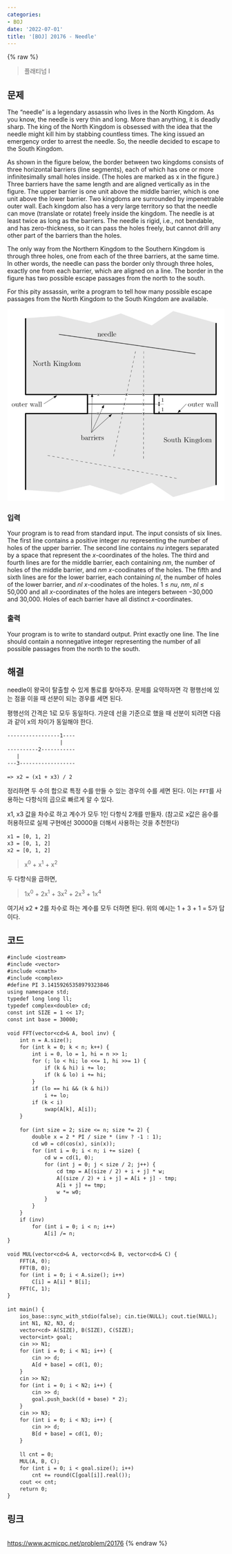 ```yaml
---
categories:
- BOJ
date: '2022-07-01'
title: '[BOJ] 20176 - Needle'
---
```


{% raw %}
> 플래티넘 I<br>

## 문제
The “needle” is a legendary assassin who lives in the North Kingdom. As you know, the needle is very thin and long. More than anything, it is deadly sharp. The king of the North Kingdom is obsessed with the idea that the needle might kill him by stabbing countless times. The king issued an emergency order to arrest the needle. So, the needle decided to escape to the South Kingdom.

As shown in the figure below, the border between two kingdoms consists of three horizontal barriers (line segments), each of which has one or more infinitesimally small holes inside. (The holes are marked as x in the figure.) Three barriers have the same length and are aligned vertically as in the figure. The upper barrier is one unit above the middle barrier, which is one unit above the lower barrier. Two kingdoms are surrounded by impenetrable outer wall. Each kingdom also has a very large territory so that the needle can move (translate or rotate) freely inside the kingdom. The needle is at least twice as long as the barriers. The needle is rigid, i.e., not bendable, and has zero-thickness, so it can pass the holes freely, but cannot drill any other part of the barriers than the holes.

The only way from the Northern Kingdom to the Southern Kingdom is through three holes, one from each of the three barriers, at the same time. In other words, the needle can pass the border only through three holes, exactly one from each barrier, which are aligned on a line. The border in the figure has two possible escape passages from the north to the south.

For this pity assassin, write a program to tell how many possible escape passages from the North Kingdom to the South Kingdom are available.

![](images/20176-needle.png)

### 입력
Your program is to read from standard input. The input consists of six lines. The first line contains a positive integer  _nu_  representing the number of holes of the upper barrier. The second line contains  _nu_  integers separated by a space that represent the  _x_-coordinates of the holes. The third and fourth lines are for the middle barrier, each containing  _nm_, the number of holes of the middle barrier, and  _nm_ _x_-coodinates of the holes. The fifth and sixth lines are for the lower barrier, each containing  _nl_, the number of holes of the lower barrier, and  _nl_  _x_-coodinates of the holes. 1 ≤  _nu_,  _nm_,  _nl_  ≤ 50,000 and all  _x_-coordinates of the holes are integers between −30,000 and 30,000. Holes of each barrier have all distinct  _x_-coordinates.

### 출력
Your program is to write to standard output. Print exactly one line. The line should contain a nonnegative integer representing the number of all possible passages from the north to the south.

## 해결
needle이 왕국이 탈출할 수 있게 통로를 찾아주자. 문제를 요약하자면 각 평행선에 있는 점을 이을 때 선분이 되는 경우를 세면 된다.

평행선의 간격은 1로 모두 동일하다. 가운데 선을 기준으로 했을 때 선분이 되려면 다음과 같이 x의 차이가 동일해야 한다.
```
-----------------1----
                 |
----------2-----------
   |
---3------------------

=> x2 = (x1 + x3) / 2
```
정리하면 두 수의 합으로 특정 수를 만들 수 있는 경우의 수를 세면 된다. 이는 `FFT`를 사용하는 다항식의 곱으로 빠르게 알 수 있다.

x1, x3 값을 차수로 하고 계수가 모두 1인 다항식 2개를 만들자. (참고로 x값은 음수를 허용하므로 실제 구현에선 30000을 더해서 사용하는 것을 추천한다)
```
x1 = [0, 1, 2]
x3 = [0, 1, 2]
x2 = [0, 1, 2]
```
> x<sup>0</sup> + x<sup>1</sup> + x<sup>2</sup><br>

두 다항식을 곱하면,
> 1x<sup>0</sup> + 2x<sup>1</sup> + 3x<sup>2</sup> + 2x<sup>3</sup> + 1x<sup>4</sup><br>

여기서 x2 * 2를 차수로 하는 계수를 모두 더하면 된다. 위의 예시는 1 + 3 + 1 = 5가 답이다.

## 코드
```
#include <iostream>
#include <vector>
#include <cmath>
#include <complex>
#define PI 3.14159265358979323846
using namespace std;
typedef long long ll;
typedef complex<double> cd;
const int SIZE = 1 << 17;
const int base = 30000;

void FFT(vector<cd>& A, bool inv) {
	int n = A.size();
	for (int k = 0; k < n; k++) {
		int i = 0, lo = 1, hi = n >> 1;
		for (; lo < hi; lo <<= 1, hi >>= 1) {
			if (k & hi) i += lo;
			if (k & lo) i += hi;
		}
		if (lo == hi && (k & hi))
			i += lo;
		if (k < i)
			swap(A[k], A[i]);
	}

	for (int size = 2; size <= n; size *= 2) {
		double x = 2 * PI / size * (inv ? -1 : 1);
		cd w0 = cd(cos(x), sin(x));
		for (int i = 0; i < n; i += size) {
			cd w = cd(1, 0);
			for (int j = 0; j < size / 2; j++) {
				cd tmp = A[(size / 2) + i + j] * w;
				A[(size / 2) + i + j] = A[i + j] - tmp;
				A[i + j] += tmp;
				w *= w0;
			}
		}
	}
	if (inv)
		for (int i = 0; i < n; i++)
			A[i] /= n;
}

void MUL(vector<cd>& A, vector<cd>& B, vector<cd>& C) {
	FFT(A, 0);
	FFT(B, 0);
	for (int i = 0; i < A.size(); i++)
		C[i] = A[i] * B[i];
	FFT(C, 1);
}

int main() {
	ios_base::sync_with_stdio(false); cin.tie(NULL); cout.tie(NULL);
	int N1, N2, N3, d;
	vector<cd> A(SIZE), B(SIZE), C(SIZE);
	vector<int> goal;
	cin >> N1;
	for (int i = 0; i < N1; i++) {
		cin >> d;
		A[d + base] = cd(1, 0);
	}
	cin >> N2;
	for (int i = 0; i < N2; i++) {
		cin >> d;
		goal.push_back((d + base) * 2);
	}
	cin >> N3;
	for (int i = 0; i < N3; i++) {
		cin >> d;
		B[d + base] = cd(1, 0);
	}

	ll cnt = 0;
	MUL(A, B, C);
	for (int i = 0; i < goal.size(); i++)
		cnt += round(C[goal[i]].real());
	cout << cnt;
	return 0;
}
```

## 링크
<br>https://www.acmicpc.net/problem/20176
{% endraw %}